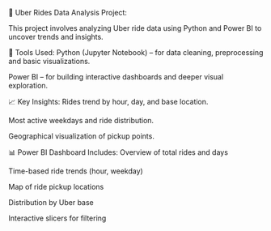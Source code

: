 📍 Uber Rides Data Analysis Project:

This project involves analyzing Uber ride data using Python and Power BI to uncover trends and insights.

🔧 Tools Used:
Python (Jupyter Notebook) – for data cleaning, preprocessing and basic visualizations.

Power BI – for building interactive dashboards and deeper visual exploration.

📈 Key Insights:
Rides trend by hour, day, and base location.

Most active weekdays and ride distribution.

Geographical visualization of pickup points.

📊 Power BI Dashboard Includes:
Overview of total rides and days

Time-based ride trends (hour, weekday)

Map of ride pickup locations

Distribution by Uber base

Interactive slicers for filtering
